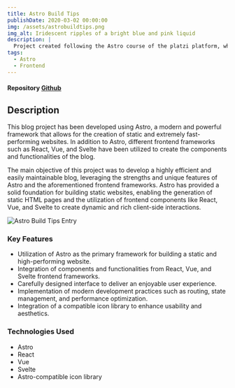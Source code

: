 ```yaml
---
title: Astro Build Tips
publishDate: 2020-03-02 00:00:00
img: /assets/astrobuildtips.png
img_alt: Iridescent ripples of a bright blue and pink liquid
description: |
  Project created following the Astro course of the platzi platform, where a blog was developed with the Astro framework
tags:
  - Astro
  - Frontend
---
```


#### Repository <a target="blank" href="https://github.com/ferguevara2000/Curso-de-Creacion-de-Paginas-Web-con-Astro">Github</a>

## Description

This blog project has been developed using Astro, a modern and powerful framework that allows for the creation of static and extremely fast-performing websites. In addition to Astro, different frontend frameworks such as React, Vue, and Svelte have been utilized to create the components and functionalities of the blog.

The main objective of this project was to develop a highly efficient and easily maintainable blog, leveraging the strengths and unique features of Astro and the aforementioned frontend frameworks. Astro has provided a solid foundation for building static websites, enabling the generation of static HTML pages and the utilization of frontend components like React, Vue, and Svelte to create dynamic and rich client-side interactions.

<img src="/assets/astrobuildtips-card.png" alt="Astro Build Tips Entry">

### Key Features

- Utilization of Astro as the primary framework for building a static and high-performing website.
- Integration of components and functionalities from React, Vue, and Svelte frontend frameworks.
- Carefully designed interface to deliver an enjoyable user experience.
- Implementation of modern development practices such as routing, state management, and performance optimization.
- Integration of a compatible icon library to enhance usability and aesthetics.

### Technologies Used

- Astro
- React
- Vue
- Svelte
- Astro-compatible icon library


